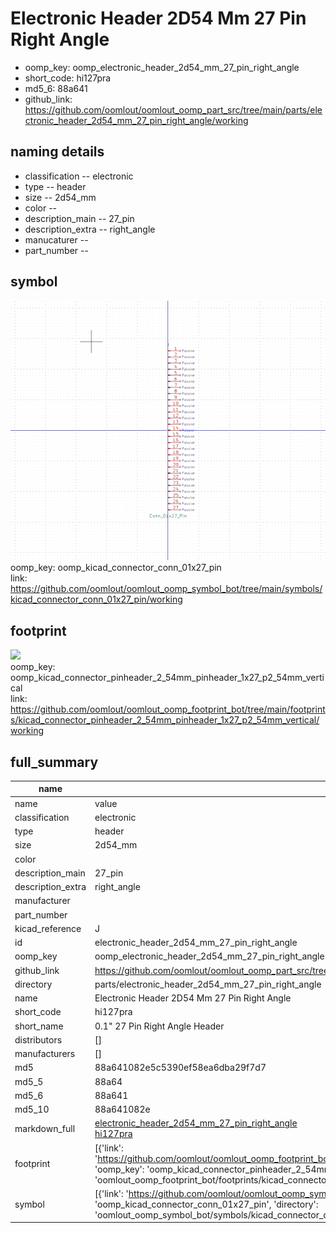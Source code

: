 # Electronic Header 2D54 Mm 27 Pin Right Angle

  
* oomp_key: oomp_electronic_header_2d54_mm_27_pin_right_angle 
* short_code: hi127pra
* md5_6: 88a641  
* github_link: https://github.com/oomlout/oomlout_oomp_part_src/tree/main/parts/electronic_header_2d54_mm_27_pin_right_angle/working  
## naming details
* classification -- electronic
* type -- header
* size -- 2d54_mm
* color -- 
* description_main -- 27_pin
* description_extra -- right_angle
* manucaturer -- 
* part_number -- 



## symbol

![](symbol/0/working/working_600.png)  
oomp_key: oomp_kicad_connector_conn_01x27_pin  
link: https://github.com/oomlout/oomlout_oomp_symbol_bot/tree/main/symbols/kicad_connector_conn_01x27_pin/working  

## footprint

![](footprint/0/working/working_600.png)  
oomp_key: oomp_kicad_connector_pinheader_2_54mm_pinheader_1x27_p2_54mm_vertical  
link: https://github.com/oomlout/oomlout_oomp_footprint_bot/tree/main/footprints/kicad_connector_pinheader_2_54mm_pinheader_1x27_p2_54mm_vertical/working  

## full_summary
| name | value | 
| --- | --- | 
| name | value | 
| classification | electronic | 
| type | header | 
| size | 2d54_mm | 
| color |  | 
| description_main | 27_pin | 
| description_extra | right_angle | 
| manufacturer |  | 
| part_number |  | 
| kicad_reference | J | 
| id | electronic_header_2d54_mm_27_pin_right_angle | 
| oomp_key | oomp_electronic_header_2d54_mm_27_pin_right_angle | 
| github_link | https://github.com/oomlout/oomlout_oomp_part_src/tree/main/parts/electronic_header_2d54_mm_27_pin_right_angle/working | 
| directory | parts/electronic_header_2d54_mm_27_pin_right_angle | 
| name | Electronic Header 2D54 Mm 27 Pin Right Angle | 
| short_code | hi127pra | 
| short_name | 0.1" 27 Pin Right Angle Header | 
| distributors | [] | 
| manufacturers | [] | 
| md5 | 88a641082e5c5390ef58ea6dba29f7d7 | 
| md5_5 | 88a64 | 
| md5_6 | 88a641 | 
| md5_10 | 88a641082e | 
| markdown_full | [electronic_header_2d54_mm_27_pin_right_angle](https://github.com/oomlout/oomlout_oomp_part_src/tree/main/parts/electronic_header_2d54_mm_27_pin_right_angle/working)<br>[hi127pra](https://github.com/oomlout/oomlout_oomp_part_src/tree/main/parts/electronic_header_2d54_mm_27_pin_right_angle/working)<br> | 
| footprint | [{'link': 'https://github.com/oomlout/oomlout_oomp_footprint_bot/tree/main/foootprntss/kicad_connector_pinheader_2_54mm_pinheader_1x27_p2_54mm_vertical', 'oomp_key': 'oomp_kicad_connector_pinheader_2_54mm_pinheader_1x27_p2_54mm_vertical', 'directory': 'oomlout_oomp_footprint_bot/footprints/kicad_connector_pinheader_2_54mm_pinheader_1x27_p2_54mm_vertical//working/working.kicad_mod'}] | 
| symbol | [{'link': 'https://github.com/oomlout/oomlout_oomp_symbol_bot/tree/main/symbols/kicad_connector_conn_01x27_pin', 'oomp_key': 'oomp_kicad_connector_conn_01x27_pin', 'directory': 'oomlout_oomp_symbol_bot/symbols/kicad_connector_conn_01x27_pin//working/working.kicad_sym'}] | 

